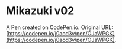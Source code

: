 # Mikazuki v02

A Pen created on CodePen.io. Original URL: [https://codepen.io/j0aod3v/pen/OJaWPGK](https://codepen.io/j0aod3v/pen/OJaWPGK).

